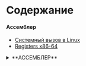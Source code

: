 # Содержание

#### Ассемблер
- [Системный вызов в Linux](./ASSEMBLY/asm.md)
- [Registers x86-64](./ASSEMBLY/registers.md)

<details><summary> **АССЕМБЛЕР** </summary>
- *Системные вызовы*
  - [Системный вызов в Linux](./ASSEMBLY/asm.md)
  - [Системный вызов в Linux](./ASSEMBLY/asm.md)  
- *Регистры*   
  - [Registers x86-64](./ASSEMBLY/registers.md) 
</details>
